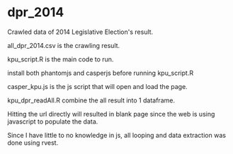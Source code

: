 # dpr_2014
Crawled data of 2014 Legislative Election's result.

all_dpr_2014.csv is the crawling result.

kpu_script.R is the main code to run.

install both phantomjs and casperjs before running kpu_script.R

casper_kpu.js is the js script that will open and load the page.

kpu_dpr_readAll.R combine the all result into 1 dataframe.


Hitting the url directly will resulted in blank page since the web is using javascript to populate the data.

Since I have little to no knowledge in js, all looping and data extraction was done using rvest.

